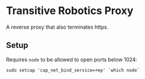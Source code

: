 # Transitive Robotics Proxy

A reverse proxy that also terminates https.

## Setup

Requires `node` to be allowed to open ports below 1024:
```
sudo setcap 'cap_net_bind_service=+ep' `which node`
```
